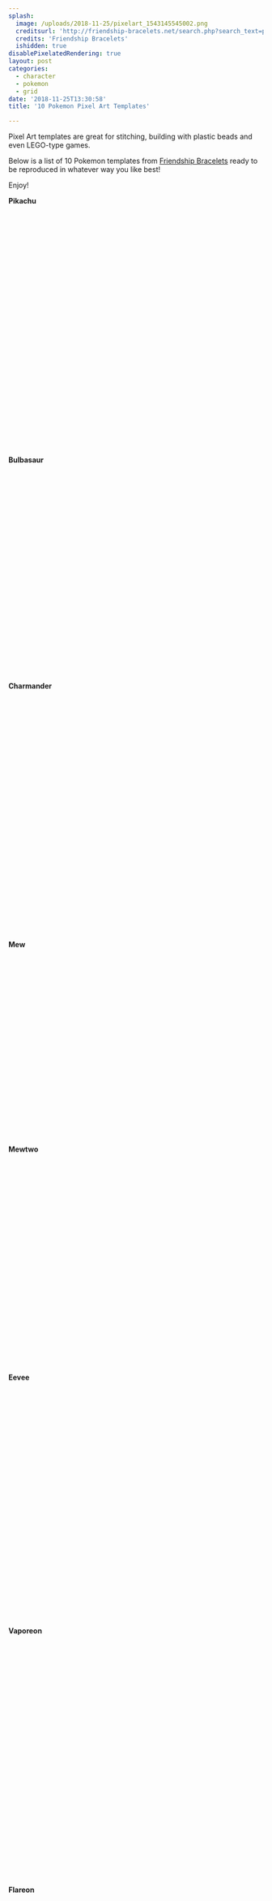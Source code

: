 ```yaml
---
splash:
  image: /uploads/2018-11-25/pixelart_1543145545002.png
  creditsurl: 'http://friendship-bracelets.net/search.php?search_text=pokemon'
  credits: 'Friendship Bracelets'
  ishidden: true
disablePixelatedRendering: true
layout: post
categories:
  - character
  - pokemon
  - grid
date: '2018-11-25T13:30:58'
title: '10 Pokemon Pixel Art Templates'

---
```

<p>Pixel Art templates are great for stitching, building with plastic beads and even LEGO-type games.</p><p>Below is a list of 10 Pokemon templates from&nbsp;<a href="http://friendship-bracelets.net/search.php?search_text=pokemon" target="_blank">Friendship Bracelets</a>&nbsp;ready to be reproduced in whatever way you like best!</p><p>Enjoy!</p><p><strong>Pikachu</strong></p><figure contenteditable="false"><img src="data:image/svg+xml;utf8,&lt;svg xmlns=&quot;http://www.w3.org/2000/svg&quot; xmlns:xlink=&quot;http://www.w3.org/1999/xlink&quot; width=&quot;836&quot; height=&quot;918&quot;&gt;&lt;/svg&gt;" data-src="/uploads/2018-11-25/pixelart_1543145550507.png"></figure><p><strong>Bulbasaur</strong></p><figure contenteditable="false"><img src="data:image/svg+xml;utf8,&lt;svg xmlns=&quot;http://www.w3.org/2000/svg&quot; xmlns:xlink=&quot;http://www.w3.org/1999/xlink&quot; width=&quot;836&quot; height=&quot;790.797&quot;&gt;&lt;/svg&gt;" data-src="/uploads/2018-11-25/pixelart_1543145569196.png"></figure><p><strong>Charmander</strong></p><figure contenteditable="false"><img src="data:image/svg+xml;utf8,&lt;svg xmlns=&quot;http://www.w3.org/2000/svg&quot; xmlns:xlink=&quot;http://www.w3.org/1999/xlink&quot; width=&quot;836&quot; height=&quot;918&quot;&gt;&lt;/svg&gt;" data-src="/uploads/2018-11-25/pixelart_1543145582966.png"></figure><p><strong>Mew</strong></p><figure contenteditable="false"><img src="data:image/svg+xml;utf8,&lt;svg xmlns=&quot;http://www.w3.org/2000/svg&quot; xmlns:xlink=&quot;http://www.w3.org/1999/xlink&quot; width=&quot;836&quot; height=&quot;706.406&quot;&gt;&lt;/svg&gt;" data-src="/uploads/2018-11-25/pixelart_1543145606763.png"></figure><p><strong>Mewtwo</strong></p><figure contenteditable="false"><img src="data:image/svg+xml;utf8,&lt;svg xmlns=&quot;http://www.w3.org/2000/svg&quot; xmlns:xlink=&quot;http://www.w3.org/1999/xlink&quot; width=&quot;836&quot; height=&quot;799.422&quot;&gt;&lt;/svg&gt;" data-src="/uploads/2018-11-25/pixelart_1543145620562.png"></figure><p><strong>Eevee</strong></p><figure contenteditable="false"><img src="data:image/svg+xml;utf8,&lt;svg xmlns=&quot;http://www.w3.org/2000/svg&quot; xmlns:xlink=&quot;http://www.w3.org/1999/xlink&quot; width=&quot;836&quot; height=&quot;897.703&quot;&gt;&lt;/svg&gt;" data-src="/uploads/2018-11-25/pixelart_1543145659427.gif"></figure><p><strong>Vaporeon</strong></p><figure contenteditable="false"><img src="data:image/svg+xml;utf8,&lt;svg xmlns=&quot;http://www.w3.org/2000/svg&quot; xmlns:xlink=&quot;http://www.w3.org/1999/xlink&quot; width=&quot;836&quot; height=&quot;918&quot;&gt;&lt;/svg&gt;" data-src="/uploads/2018-11-25/pixelart_1543145673530.png"></figure><p><strong>Flareon</strong></p><figure contenteditable="false"><img src="data:image/svg+xml;utf8,&lt;svg xmlns=&quot;http://www.w3.org/2000/svg&quot; xmlns:xlink=&quot;http://www.w3.org/1999/xlink&quot; width=&quot;836&quot; height=&quot;747.172&quot;&gt;&lt;/svg&gt;" data-src="/uploads/2018-11-25/pixelart_1543145686904.png"></figure><p><strong>Buterfree</strong></p><figure contenteditable="false"><img src="data:image/svg+xml;utf8,&lt;svg xmlns=&quot;http://www.w3.org/2000/svg&quot; xmlns:xlink=&quot;http://www.w3.org/1999/xlink&quot; width=&quot;836&quot; height=&quot;712.141&quot;&gt;&lt;/svg&gt;" data-src="/uploads/2018-11-25/pixelart_1543145702760.png"></figure><p><strong>Snorlax</strong></p><figure contenteditable="false"><img src="data:image/svg+xml;utf8,&lt;svg xmlns=&quot;http://www.w3.org/2000/svg&quot; xmlns:xlink=&quot;http://www.w3.org/1999/xlink&quot; width=&quot;836&quot; height=&quot;739.531&quot;&gt;&lt;/svg&gt;" data-src="/uploads/2018-11-25/pixelart_1543145715155.png"></figure>
